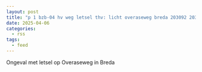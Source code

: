 ```yaml
---
layout: post
title: "p 1 bzb-04 hv weg letsel thv: licht overaseweg breda 203092 203132"
date: 2025-04-06
categories: 
  - rss
tags: 
  - feed
---
```


Ongeval met letsel op Overaseweg in Breda
